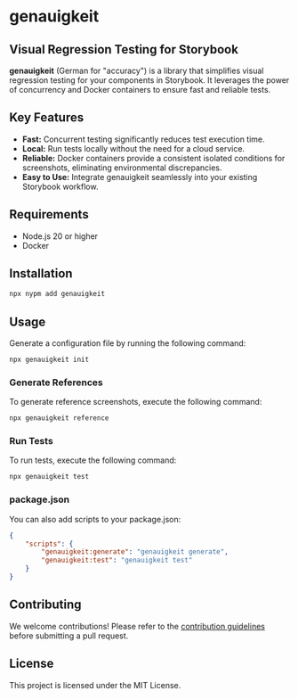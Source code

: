 # genauigkeit

## Visual Regression Testing for Storybook

**genauigkeit** (German for "accuracy") is a library that simplifies visual regression testing for your components in Storybook. It leverages the power of concurrency and Docker containers to ensure fast and reliable tests.

## Key Features

-   **Fast:** Concurrent testing significantly reduces test execution time.
-   **Local:** Run tests locally without the need for a cloud service.
-   **Reliable:** Docker containers provide a consistent isolated conditions for screenshots, eliminating environmental discrepancies.
-   **Easy to Use:** Integrate genauigkeit seamlessly into your existing Storybook workflow.

## Requirements

-   Node.js 20 or higher
-   Docker

## Installation

```sh
npx nypm add genauigkeit
```

## Usage

Generate a configuration file by running the following command:

```sh
npx genauigkeit init
```

### Generate References

To generate reference screenshots, execute the following command:

```sh
npx genauigkeit reference
```

### Run Tests

To run tests, execute the following command:

```bash
npx genauigkeit test
```

### package.json

You can also add scripts to your package.json:

```json
{
    "scripts": {
        "genauigkeit:generate": "genauigkeit generate",
        "genauigkeit:test": "genauigkeit test"
    }
}
```

## Contributing

We welcome contributions! Please refer to the [contribution guidelines](./CONTRIBUTING.md) before submitting a pull request.

## License

This project is licensed under the MIT License.
